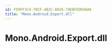 ```yaml
---
id: F59FF3C4-70CF-4B2C-A026-74EBFEDD46A8
title: "Mono.Android.Export.dll"
---
```


# Mono.Android.Export.dll
